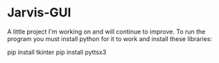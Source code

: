 # Jarvis-GUI
A little project I'm working on and will continue to improve. To run the program you must install python for it to work and install these libraries:

pip install tkinter
pip install pyttsx3
